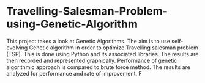 # Travelling-Salesman-Problem-using-Genetic-Algorithm
This project takes a look at Genetic Algorithms. The aim is to use self-evolving Genetic algorithm in order to optimize Travelling salesman problem (TSP). This is done using Python and its associated libraries. The results are then recorded and represented graphically. Performance of genetic algorithmic approach is compared to brute force method. The results are analyzed for performance and rate of improvement. F
